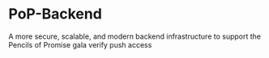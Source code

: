 # PoP-Backend
A more secure, scalable, and modern backend infrastructure to support the Pencils of Promise gala
verify push access
